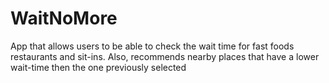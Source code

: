 # WaitNoMore
App that allows users to be able to check the wait time for fast foods restaurants and sit-ins. Also, recommends nearby places that have a lower wait-time then the one previously selected
